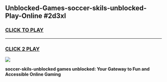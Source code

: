 
## Unblocked-Games-soccer-skils-unblocked-Play-Online #2d3xl
<h3>
<a href="https://news.freeplayer.one?title=soccer-skils-unblocked&ref=3">CLICK TO PLAY</a></h3>
<hr>

<h3>
<a href="https://news.freeplayer.one?title=soccer-skils-unblocked&ref=3">CLICK 2 PLAY</a>
  
</h3>

<a href="https://news.freeplayer.one?title=soccer-skils-unblocked&ref=3"><img src="https://clearcache.store/games.png"></a>


**soccer-skils-unblocked games unblocked: Your Gateway to Fun and Accessible Online Gaming**
